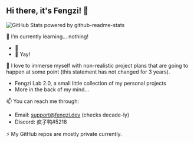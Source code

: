 ## Hi there, it's Fengzi! 👋

![GitHub Stats powered by github-readme-stats](https://github-readme-stats.vercel.app/api?username=F-fengzi&count_private=true&show_icons=true&theme=nightowl&title_color=A44EED&border_color=A44EED&bg_color=DEG,193549,000000&border_radius=15&hide_title=true&include_all_commits=true)

<!-- 💬 I have the knowledge of:
  - Many many basic stuff for webdev / servers (and have not improved for years)
  - No real programming languages except for basic JavaScript before ES6 (that I learnt years ago and have not improved since then) -->

🌱 I’m currently learning... nothing!
  - 🎉
  - 🎉 Yay!

🔭 I love to immerse myself with non-realistic project plans that are going to happen at some point (this statement has not changed for 3 years).
- Fengzi Lab 2.0, a small little collection of my personal projects
- More in the back of my mind...

📫 You can reach me through:
  - Email: support@fengzi.dev (checks decade-ly)
  - Discord: 疯子鸭#5218

⚡ My GitHub repos are mostly private currently.

